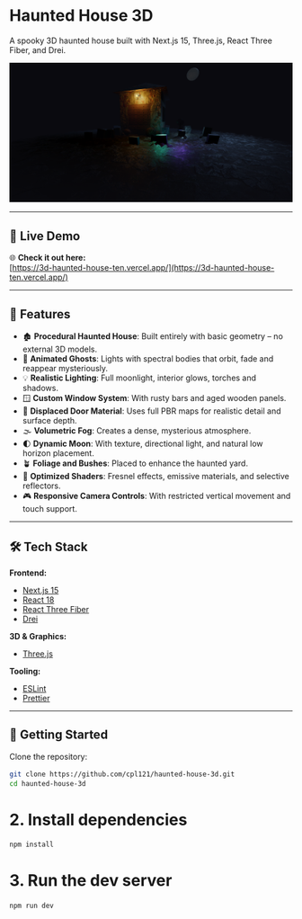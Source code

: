 # Haunted House 3D

A spooky 3D haunted house built with Next.js 15, Three.js, React Three Fiber, and Drei.

![Screenshot](./public/assets/screenshot.png)

---

## 🔗 Live Demo

🌐 **Check it out here:**  
[https://3d-haunted-house-ten.vercel.app/](https://3d-haunted-house-ten.vercel.app/)

---

## 🧩 Features

- 🏚️ **Procedural Haunted House**: Built entirely with basic geometry – no external 3D models.
- 👻 **Animated Ghosts**: Lights with spectral bodies that orbit, fade and reappear mysteriously.
- 💡 **Realistic Lighting**: Full moonlight, interior glows, torches and shadows.
- 🪟 **Custom Window System**: With rusty bars and aged wooden panels.
- 🚪 **Displaced Door Material**: Uses full PBR maps for realistic detail and surface depth.
- 🌫️ **Volumetric Fog**: Creates a dense, mysterious atmosphere.
- 🌓 **Dynamic Moon**: With texture, directional light, and natural low horizon placement.
- 🪴 **Foliage and Bushes**: Placed to enhance the haunted yard.
- 🔮 **Optimized Shaders**: Fresnel effects, emissive materials, and selective reflectors.
- 🎮 **Responsive Camera Controls**: With restricted vertical movement and touch support.

---

## 🛠️ Tech Stack

**Frontend:**

- [Next.js 15](https://nextjs.org/)
- [React 18](https://react.dev/)
- [React Three Fiber](https://docs.pmnd.rs/react-three-fiber/getting-started/introduction)
- [Drei](https://github.com/pmndrs/drei)

**3D & Graphics:**

- [Three.js](https://threejs.org/)

**Tooling:**

- [ESLint](https://eslint.org/)
- [Prettier](https://prettier.io/)

---

## 🚀 Getting Started

Clone the repository:

```bash
git clone https://github.com/cpl121/haunted-house-3d.git
cd haunted-house-3d
```

# 2. Install dependencies

```bash
npm install
```

# 3. Run the dev server

```bash
npm run dev
```
